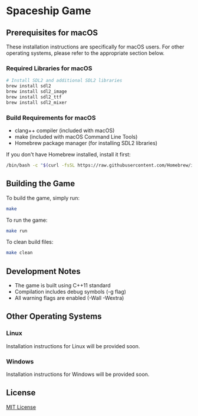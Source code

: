 # Spaceship Game

## Prerequisites for macOS

These installation instructions are specifically for macOS users. For other operating systems, please refer to the appropriate section below.

### Required Libraries for macOS
```bash
# Install SDL2 and additional SDL2 libraries
brew install sdl2
brew install sdl2_image
brew install sdl2_ttf
brew install sdl2_mixer
```

### Build Requirements for macOS
- clang++ compiler (included with macOS)
- make (included with macOS Command Line Tools)
- Homebrew package manager (for installing SDL2 libraries)

If you don't have Homebrew installed, install it first:
```bash
/bin/bash -c "$(curl -fsSL https://raw.githubusercontent.com/Homebrew/install/HEAD/install.sh)"
```

## Building the Game

To build the game, simply run:
```bash
make
```

To run the game:
```bash
make run
```

To clean build files:
```bash
make clean
```

## Development Notes
- The game is built using C++11 standard
- Compilation includes debug symbols (-g flag)
- All warning flags are enabled (-Wall -Wextra)

## Other Operating Systems

### Linux
Installation instructions for Linux will be provided soon.

### Windows
Installation instructions for Windows will be provided soon.

## License
[MIT License](https://opensource.org/licenses/MIT)
